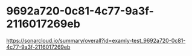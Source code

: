 # 9692a720-0c81-4c77-9a3f-2116017269eb
https://sonarcloud.io/summary/overall?id=examly-test_9692a720-0c81-4c77-9a3f-2116017269eb
